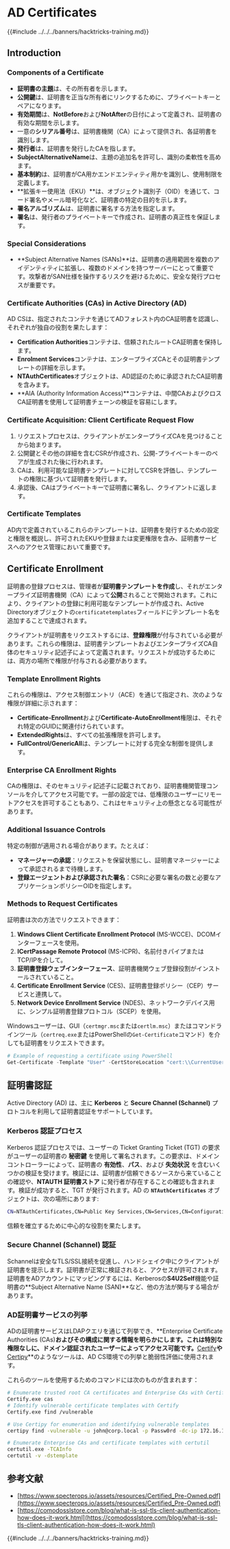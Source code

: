 # AD Certificates

{{#include ../../../banners/hacktricks-training.md}}

## Introduction

### Components of a Certificate

- **証明書の主題**は、その所有者を示します。
- **公開鍵**は、証明書を正当な所有者にリンクするために、プライベートキーとペアになります。
- **有効期間**は、**NotBefore**および**NotAfter**の日付によって定義され、証明書の有効な期間を示します。
- 一意の**シリアル番号**は、証明書機関（CA）によって提供され、各証明書を識別します。
- **発行者**は、証明書を発行したCAを指します。
- **SubjectAlternativeName**は、主題の追加名を許可し、識別の柔軟性を高めます。
- **基本制約**は、証明書がCA用かエンドエンティティ用かを識別し、使用制限を定義します。
- **拡張キー使用法（EKU）**は、オブジェクト識別子（OID）を通じて、コード署名やメール暗号化など、証明書の特定の目的を示します。
- **署名アルゴリズム**は、証明書に署名する方法を指定します。
- **署名**は、発行者のプライベートキーで作成され、証明書の真正性を保証します。

### Special Considerations

- **Subject Alternative Names (SANs)**は、証明書の適用範囲を複数のアイデンティティに拡張し、複数のドメインを持つサーバーにとって重要です。攻撃者がSAN仕様を操作するリスクを避けるために、安全な発行プロセスが重要です。

### Certificate Authorities (CAs) in Active Directory (AD)

AD CSは、指定されたコンテナを通じてADフォレスト内のCA証明書を認識し、それぞれが独自の役割を果たします：

- **Certification Authorities**コンテナは、信頼されたルートCA証明書を保持します。
- **Enrolment Services**コンテナは、エンタープライズCAとその証明書テンプレートの詳細を示します。
- **NTAuthCertificates**オブジェクトは、AD認証のために承認されたCA証明書を含みます。
- **AIA (Authority Information Access)**コンテナは、中間CAおよびクロスCA証明書を使用して証明書チェーンの検証を容易にします。

### Certificate Acquisition: Client Certificate Request Flow

1. リクエストプロセスは、クライアントがエンタープライズCAを見つけることから始まります。
2. 公開鍵とその他の詳細を含むCSRが作成され、公開-プライベートキーのペアが生成された後に行われます。
3. CAは、利用可能な証明書テンプレートに対してCSRを評価し、テンプレートの権限に基づいて証明書を発行します。
4. 承認後、CAはプライベートキーで証明書に署名し、クライアントに返します。

### Certificate Templates

AD内で定義されているこれらのテンプレートは、証明書を発行するための設定と権限を概説し、許可されたEKUや登録または変更権限を含み、証明書サービスへのアクセス管理において重要です。

## Certificate Enrollment

証明書の登録プロセスは、管理者が**証明書テンプレートを作成**し、それがエンタープライズ証明書機関（CA）によって**公開**されることで開始されます。これにより、クライアントの登録に利用可能なテンプレートが作成され、Active Directoryオブジェクトの`certificatetemplates`フィールドにテンプレート名を追加することで達成されます。

クライアントが証明書をリクエストするには、**登録権限**が付与されている必要があります。これらの権限は、証明書テンプレートおよびエンタープライズCA自体のセキュリティ記述子によって定義されます。リクエストが成功するためには、両方の場所で権限が付与される必要があります。

### Template Enrollment Rights

これらの権限は、アクセス制御エントリ（ACE）を通じて指定され、次のような権限が詳細に示されます：

- **Certificate-Enrollment**および**Certificate-AutoEnrollment**権限は、それぞれ特定のGUIDに関連付けられています。
- **ExtendedRights**は、すべての拡張権限を許可します。
- **FullControl/GenericAll**は、テンプレートに対する完全な制御を提供します。

### Enterprise CA Enrollment Rights

CAの権限は、そのセキュリティ記述子に記載されており、証明書機関管理コンソールを介してアクセス可能です。一部の設定では、低権限のユーザーにリモートアクセスを許可することもあり、これはセキュリティ上の懸念となる可能性があります。

### Additional Issuance Controls

特定の制御が適用される場合があります。たとえば：

- **マネージャーの承認**：リクエストを保留状態にし、証明書マネージャーによって承認されるまで待機します。
- **登録エージェントおよび承認された署名**：CSRに必要な署名の数と必要なアプリケーションポリシーOIDを指定します。

### Methods to Request Certificates

証明書は次の方法でリクエストできます：

1. **Windows Client Certificate Enrollment Protocol** (MS-WCCE)、DCOMインターフェースを使用。
2. **ICertPassage Remote Protocol** (MS-ICPR)、名前付きパイプまたはTCP/IPを介して。
3. **証明書登録ウェブインターフェース**、証明書機関ウェブ登録役割がインストールされていること。
4. **Certificate Enrollment Service** (CES)、証明書登録ポリシー（CEP）サービスと連携して。
5. **Network Device Enrollment Service** (NDES)、ネットワークデバイス用に、シンプル証明書登録プロトコル（SCEP）を使用。

Windowsユーザーは、GUI（`certmgr.msc`または`certlm.msc`）またはコマンドラインツール（`certreq.exe`またはPowerShellの`Get-Certificate`コマンド）を介しても証明書をリクエストできます。
```powershell
# Example of requesting a certificate using PowerShell
Get-Certificate -Template "User" -CertStoreLocation "cert:\\CurrentUser\\My"
```
## 証明書認証

Active Directory (AD) は、主に **Kerberos** と **Secure Channel (Schannel)** プロトコルを利用して証明書認証をサポートしています。

### Kerberos 認証プロセス

Kerberos 認証プロセスでは、ユーザーの Ticket Granting Ticket (TGT) の要求がユーザーの証明書の **秘密鍵** を使用して署名されます。この要求は、ドメインコントローラーによって、証明書の **有効性**、**パス**、および **失効状況** を含むいくつかの検証を受けます。検証には、証明書が信頼できるソースから来ていることの確認や、**NTAUTH 証明書ストア** に発行者が存在することの確認も含まれます。検証が成功すると、TGT が発行されます。AD の **`NTAuthCertificates`** オブジェクトは、次の場所にあります:
```bash
CN=NTAuthCertificates,CN=Public Key Services,CN=Services,CN=Configuration,DC=<domain>,DC=<com>
```
信頼を確立するために中心的な役割を果たします。

### Secure Channel (Schannel) 認証

Schannelは安全なTLS/SSL接続を促進し、ハンドシェイク中にクライアントが証明書を提示します。証明書が正常に検証されると、アクセスが許可されます。証明書をADアカウントにマッピングするには、Kerberosの**S4U2Self**機能や証明書の**Subject Alternative Name (SAN)**など、他の方法が関与する場合があります。

### AD証明書サービスの列挙

ADの証明書サービスはLDAPクエリを通じて列挙でき、**Enterprise Certificate Authorities (CAs)**およびその構成に関する情報を明らかにします。これは特別な権限なしに、ドメイン認証されたユーザーによってアクセス可能です。**[Certify](https://github.com/GhostPack/Certify)**や**[Certipy](https://github.com/ly4k/Certipy)**のようなツールは、AD CS環境での列挙と脆弱性評価に使用されます。

これらのツールを使用するためのコマンドには次のものが含まれます：
```bash
# Enumerate trusted root CA certificates and Enterprise CAs with Certify
Certify.exe cas
# Identify vulnerable certificate templates with Certify
Certify.exe find /vulnerable

# Use Certipy for enumeration and identifying vulnerable templates
certipy find -vulnerable -u john@corp.local -p Passw0rd -dc-ip 172.16.126.128

# Enumerate Enterprise CAs and certificate templates with certutil
certutil.exe -TCAInfo
certutil -v -dstemplate
```
## 参考文献

- [https://www.specterops.io/assets/resources/Certified_Pre-Owned.pdf](https://www.specterops.io/assets/resources/Certified_Pre-Owned.pdf)
- [https://comodosslstore.com/blog/what-is-ssl-tls-client-authentication-how-does-it-work.html](https://comodosslstore.com/blog/what-is-ssl-tls-client-authentication-how-does-it-work.html)

{{#include ../../../banners/hacktricks-training.md}}
